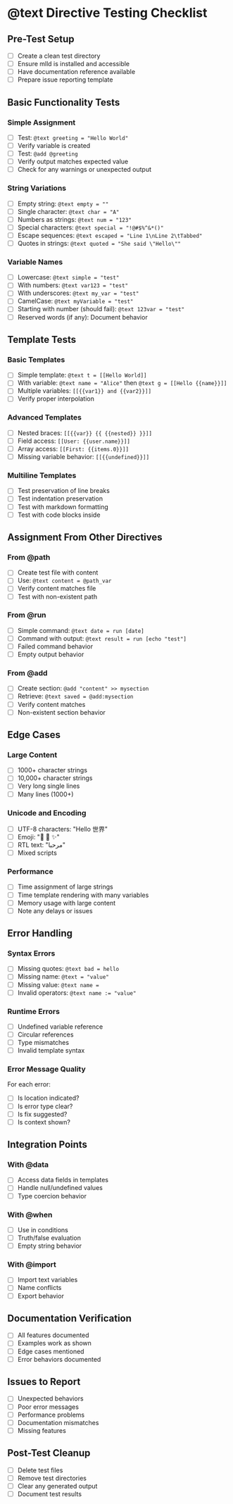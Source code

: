 # @text Directive Testing Checklist

## Pre-Test Setup
- [ ] Create a clean test directory
- [ ] Ensure mlld is installed and accessible
- [ ] Have documentation reference available
- [ ] Prepare issue reporting template

## Basic Functionality Tests

### Simple Assignment
- [ ] Test: `@text greeting = "Hello World"`
- [ ] Verify variable is created
- [ ] Test: `@add @greeting`
- [ ] Verify output matches expected value
- [ ] Check for any warnings or unexpected output

### String Variations
- [ ] Empty string: `@text empty = ""`
- [ ] Single character: `@text char = "A"`
- [ ] Numbers as strings: `@text num = "123"`
- [ ] Special characters: `@text special = "!@#$%^&*()"`
- [ ] Escape sequences: `@text escaped = "Line 1\nLine 2\tTabbed"`
- [ ] Quotes in strings: `@text quoted = "She said \"Hello\""`

### Variable Names
- [ ] Lowercase: `@text simple = "test"`
- [ ] With numbers: `@text var123 = "test"`
- [ ] With underscores: `@text my_var = "test"`
- [ ] CamelCase: `@text myVariable = "test"`
- [ ] Starting with number (should fail): `@text 123var = "test"`
- [ ] Reserved words (if any): Document behavior

## Template Tests

### Basic Templates
- [ ] Simple template: `@text t = [[Hello World]]`
- [ ] With variable: `@text name = "Alice"` then `@text g = [[Hello {{name}}]]`
- [ ] Multiple variables: `[[{{var1}} and {{var2}}]]`
- [ ] Verify proper interpolation

### Advanced Templates
- [ ] Nested braces: `[[{{var}} {{ {{nested}} }}]]`
- [ ] Field access: `[[User: {{user.name}}]]`
- [ ] Array access: `[[First: {{items.0}}]]`
- [ ] Missing variable behavior: `[[{{undefined}}]]`

### Multiline Templates
- [ ] Test preservation of line breaks
- [ ] Test indentation preservation
- [ ] Test with markdown formatting
- [ ] Test with code blocks inside

## Assignment From Other Directives

### From @path
- [ ] Create test file with content
- [ ] Use: `@text content = @path_var`
- [ ] Verify content matches file
- [ ] Test with non-existent path

### From @run
- [ ] Simple command: `@text date = run [date]`
- [ ] Command with output: `@text result = run [echo "test"]`
- [ ] Failed command behavior
- [ ] Empty output behavior

### From @add
- [ ] Create section: `@add "content" >> mysection`
- [ ] Retrieve: `@text saved = @add:mysection`
- [ ] Verify content matches
- [ ] Non-existent section behavior

## Edge Cases

### Large Content
- [ ] 1000+ character strings
- [ ] 10,000+ character strings
- [ ] Very long single lines
- [ ] Many lines (1000+)

### Unicode and Encoding
- [ ] UTF-8 characters: "Hello 世界"
- [ ] Emoji: "🚀 🌟 ✨"
- [ ] RTL text: "مرحبا"
- [ ] Mixed scripts

### Performance
- [ ] Time assignment of large strings
- [ ] Time template rendering with many variables
- [ ] Memory usage with large content
- [ ] Note any delays or issues

## Error Handling

### Syntax Errors
- [ ] Missing quotes: `@text bad = hello`
- [ ] Missing name: `@text = "value"`
- [ ] Missing value: `@text name =`
- [ ] Invalid operators: `@text name := "value"`

### Runtime Errors
- [ ] Undefined variable reference
- [ ] Circular references
- [ ] Type mismatches
- [ ] Invalid template syntax

### Error Message Quality
For each error:
- [ ] Is location indicated?
- [ ] Is error type clear?
- [ ] Is fix suggested?
- [ ] Is context shown?

## Integration Points

### With @data
- [ ] Access data fields in templates
- [ ] Handle null/undefined values
- [ ] Type coercion behavior

### With @when
- [ ] Use in conditions
- [ ] Truth/false evaluation
- [ ] Empty string behavior

### With @import
- [ ] Import text variables
- [ ] Name conflicts
- [ ] Export behavior

## Documentation Verification
- [ ] All features documented
- [ ] Examples work as shown
- [ ] Edge cases mentioned
- [ ] Error behaviors documented

## Issues to Report
- [ ] Unexpected behaviors
- [ ] Poor error messages
- [ ] Performance problems
- [ ] Documentation mismatches
- [ ] Missing features

## Post-Test Cleanup
- [ ] Delete test files
- [ ] Remove test directories
- [ ] Clear any generated output
- [ ] Document test results